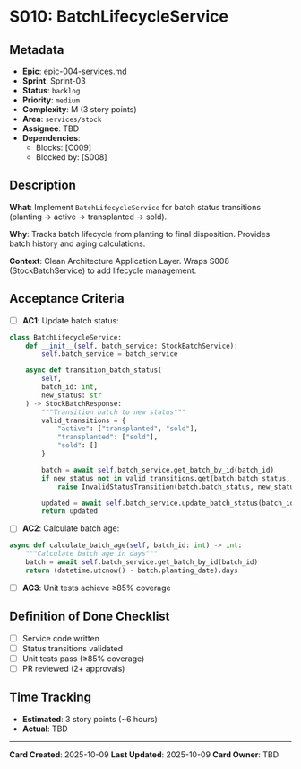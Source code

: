 # S010: BatchLifecycleService

## Metadata
- **Epic**: [epic-004-services.md](../../02_epics/epic-004-services.md)
- **Sprint**: Sprint-03
- **Status**: `backlog`
- **Priority**: `medium`
- **Complexity**: M (3 story points)
- **Area**: `services/stock`
- **Assignee**: TBD
- **Dependencies**:
  - Blocks: [C009]
  - Blocked by: [S008]

## Description

**What**: Implement `BatchLifecycleService` for batch status transitions (planting → active → transplanted → sold).

**Why**: Tracks batch lifecycle from planting to final disposition. Provides batch history and aging calculations.

**Context**: Clean Architecture Application Layer. Wraps S008 (StockBatchService) to add lifecycle management.

## Acceptance Criteria

- [ ] **AC1**: Update batch status:
```python
class BatchLifecycleService:
    def __init__(self, batch_service: StockBatchService):
        self.batch_service = batch_service

    async def transition_batch_status(
        self,
        batch_id: int,
        new_status: str
    ) -> StockBatchResponse:
        """Transition batch to new status"""
        valid_transitions = {
            "active": ["transplanted", "sold"],
            "transplanted": ["sold"],
            "sold": []
        }

        batch = await self.batch_service.get_batch_by_id(batch_id)
        if new_status not in valid_transitions.get(batch.batch_status, []):
            raise InvalidStatusTransition(batch.batch_status, new_status)

        updated = await self.batch_service.update_batch_status(batch_id, new_status)
        return updated
```

- [ ] **AC2**: Calculate batch age:
```python
async def calculate_batch_age(self, batch_id: int) -> int:
    """Calculate batch age in days"""
    batch = await self.batch_service.get_batch_by_id(batch_id)
    return (datetime.utcnow() - batch.planting_date).days
```

- [ ] **AC3**: Unit tests achieve ≥85% coverage

## Definition of Done Checklist

- [ ] Service code written
- [ ] Status transitions validated
- [ ] Unit tests pass (≥85% coverage)
- [ ] PR reviewed (2+ approvals)

## Time Tracking
- **Estimated**: 3 story points (~6 hours)
- **Actual**: TBD

---

**Card Created**: 2025-10-09
**Last Updated**: 2025-10-09
**Card Owner**: TBD
